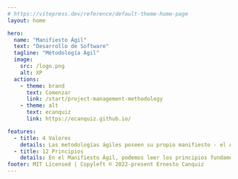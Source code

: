 ```yaml
---
# https://vitepress.dev/reference/default-theme-home-page
layout: home

hero:
  name: "Manifiesto Ágil"
  text: "Desarrollo de Software"
  tagline: "Métodología Ágil"
  image:
    src: /logo.png
    alt: XP
  actions:
    - theme: brand
      text: Comenzar
      link: /start/project-management-methodology
    - theme: alt
      text: ecanquiz
      link: https://ecanquiz.github.io/

features:
  - title: 4 Valores
    details: Las metodologías ágiles poseen su propio manifiesto - el Agile Manifesto (o Manifiesto Ágil en español), el cual, en muy pocas líneas, se encarga de definir una serie de cuatro valores que rigen al agilismo.
  - title: 12 Principios
    details: En el Manifiesto Ágil, podemos leer los principios fundamentales, que podríamos denominar como los doce mandamientos.
footer: MIT Licensed | Copyleft © 2022-present Ernesto Canquiz
---
```



